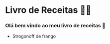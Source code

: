 # Livro de Receitas :man_cook:

### Olá bem vindo ao meu livro de receitas :wave:

- Strogonoff de frango
